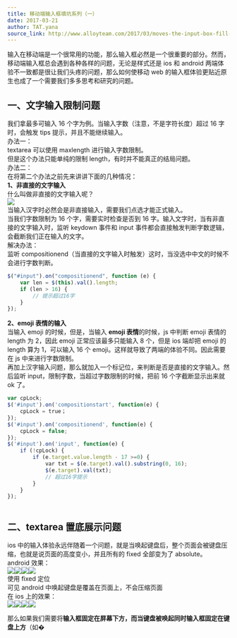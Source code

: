 ```yaml
---
title: 移动端输入框填坑系列（一）
date: 2017-03-21
author: TAT.yana
source_link: http://www.alloyteam.com/2017/03/moves-the-input-box-fill-series-a/
---
```


<!-- {% raw %} - for jekyll -->

输入在移动端是一个很常用的功能，那么输入框必然是一个很重要的部分。然而，移动端输入框总会遇到各种各样的问题，无论是样式还是 ios 和 android 两端体验不一致都是很让我们头疼的问题，那么如何使移动 web 的输入框体验更贴近原生也成了一个需要我们多多思考和研究的问题。

## 一、文字输入限制问题

我们拿最多可输入 16 个字为例。当输入字数（注意，不是字符长度）超过 16 字时，会触发 tips 提示，并且不能继续输入。  
办法一：  
textarea 可以使用 maxlength 进行输入字数限制。  
但是这个办法只能单纯的限制 length，有时并不能真正的结局问题。  
办法二：  
在将第二个办法之前先来讲讲下面的几种情况：  
**1、非直接的文字输入**  
什么叫做非直接的文字输入呢？  
![](http://www.alloyteam.com/wp-content/uploads/2017/03/非直接输入.gif)  
当输入汉字时必然会是非直接输入，需要我们点选才能正式输入。  
当我们字数限制为 16 个字，需要实时检查是否到 16 字。输入文字时，当有非直接的文字输入时，监听 keydown 事件和 input 事件都会直接触发判断字数逻辑，会截断我们正在输入的文字。  
解决办法：  
监听 compositionend（当直接的文字输入时触发）这时，当没选中中文的时候不会进行字数判断。  

```javascript
$("#input").on("compositionend", function (e) {
    var len = $(this).val().length;
    if (len > 16) {
        // 提示超过16字
    }
});
```

**2、emoji 表情的输入**  
当输入 emoji 的时候，但是，当输入 **emoji 表情**的时候，js 中判断 emoji 表情的 length 为 2，因此 emoji 正常应该最多只能输入 8 个，但是 ios 端却把 emoji 的 length 算为 1，可以输入 16 个 emoji。这样就导致了两端的体验不同。因此需要在 js 中来进行字数限制。  
再加上汉字输入问题，那么就加入一个标记位，来判断是否是直接的文字输入。然后监听 input，限制字数，当超过字数限制的时候，把前 16 个字截断显示出来就 ok 了。  

```javascript
var cpLock;
$('#input').on('compositionstart', function(e) {
    cpLock = true；
});
$('#input').on('compositionend', function(e) {
    cpLock = false;
});
$('#input').on('input', function(e) {
    if (!cpLock) {
        if (e.target.value.length - 17 >=0) {
            var txt = $(e.target).val().substring(0, 16);
            $(e.target).val(txt);
            // 超过16字提示
        }
    }
});
 
```

## 二、textarea 置底展示问题

ios 中的输入体验永远伴随着一个问题，就是当唤起键盘后，整个页面会被键盘压缩，也就是说页面的高度变小，并且所有的 fixed 全部变为了 absolute。  
android 效果：  
![](http://www.alloyteam.com/wp-content/uploads/2017/03/2D60002621E863465FA9D1D125E0A625.png)![](http://www.alloyteam.com/wp-content/uploads/2017/03/19B6FBC1CDAB2DFD5D8372835AD40D5B.jpg)![](http://www.alloyteam.com/wp-content/uploads/2017/03/0F235217BAA61D883AE0FF749D56639E.png)![](http://www.alloyteam.com/wp-content/uploads/2017/03/E7A2A47E4CBADEEC480C817F33420B89.jpg)  
使用 fixed 定位     
可见 android 中唤起键盘是覆盖在页面上，不会压缩页面  
在 ios 上的效果：  
![](http://www.alloyteam.com/wp-content/uploads/2017/03/C2C872ABEC19523C4F7FA12C8BF9AF6C.png)![](http://www.alloyteam.com/wp-content/uploads/2017/03/13433D7D79C882AD3C77E44923C0E2AC.png)![](http://www.alloyteam.com/wp-content/uploads/2017/03/7750008C947D43327F2C12BBC837B52E.png)![](http://www.alloyteam.com/wp-content/uploads/2017/03/1A9474E333E9DC2B5943AA23B78BE9E6.png)

那么如果我们需要将**输入框固定在屏幕下方，而当键盘被唤起同时输入框固定在键盘上方**（如�


<!-- {% endraw %} - for jekyll -->